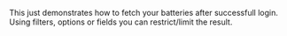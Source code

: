 This just demonstrates how to fetch your batteries after successfull login. Using filters, options or fields you can restrict/limit the result.